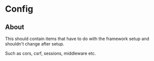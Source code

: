 # Config

## About

This should contain items that have to do with the framework setup and shouldn't change after setup.

Such as cors, csrf, sessions, middleware etc.
